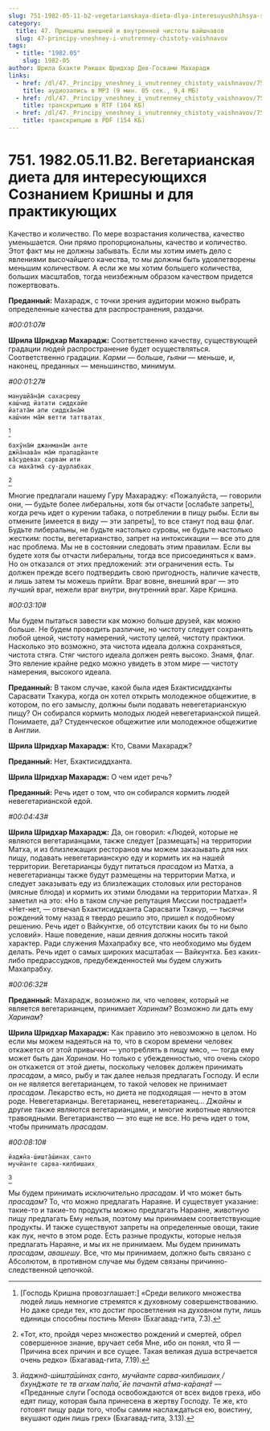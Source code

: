 ```yaml
---
slug: 751-1982-05-11-b2-vegetarianskaya-dieta-dlya-interesuyushhihsya-soznaniem-krishny-i-dlya-praktikuyushhih
category:
  title: 47. Принципы внешней и внутренней чистоты вайшнавов
  slug: 47-principy-vneshney-i-vnutrenney-chistoty-vaishnavov
tags:
  - title: "1982.05"
    slug: 1982-05
author: Шрила Бхакти Ракшак Шридхар Дев-Госвами Махарадж
links:
  - href: /dl/47._Principy_vneshney_i_vnutrenney_chistoty_vaishnavov/751_1982.05.11.B2_SridharMj_Vegetarianskaja_dieta_dlja_interesujushhihsja_Soznaniem_Krishny_i_dlja_praktikujushhih.mp3
    title: аудиозапись в MP3 (9 мин. 05 сек., 9,4 МБ)
  - href: /dl/47._Principy_vneshney_i_vnutrenney_chistoty_vaishnavov/751_1982.05.11.B2_SridharMj_Vegetarianskaja_dieta_dlja_interesujushhihsja_Soznaniem_Krishny_i_dlja_praktikujushhih.rtf
    title: транскрипцию в RTF (104 КБ)
  - href: /dl/47._Principy_vneshney_i_vnutrenney_chistoty_vaishnavov/751_1982.05.11.B2_SridharMj_Vegetarianskaja_dieta_dlja_interesujushhihsja_Soznaniem_Krishny_i_dlja_praktikujushhih.pdf
    title: транскрипцию в PDF (154 КБ)
---
```


# 751. 1982.05.11.B2. Вегетарианская диета для интересующихся Сознанием Кришны и для практикующих

Качество и количество. По мере возрастания количества, качество уменьшается. Они прямо пропорциональны, качество и количество. Этот факт мы не должны забывать. Если мы хотим иметь дело с явлениями высочайшего качества, то мы должны быть удовлетворены меньшим количеством. А если же мы хотим большего количества, больших масштабов, тогда неизбежным образом качеством придется пожертвовать.

**Преданный:** Махарадж, с точки зрения аудитории можно выбрать определенные качества для распространения, раздачи.

*#00:01:07#*

**Шрила Шридхар Махарадж:** Соответственно качеству, существующей градации людей распространение будет осуществляться. Соответственно градации. *Карми* — больше, *гьяни* — меньше, и, наконец, преданных — меньшинство, минимум.

*#00:01:27#*

    мануш̣йа̄н̣а̄м̇ сахасреш̣у
    каш́чид йатати сиддхайе
    йатата̄м апи сиддха̄на̄м̇
    каш́чин ма̄м̇ ветти таттватах̣
[^_ftn1]

    бахӯна̄м̇ джанмана̄м анте
    джн̃а̄нава̄н ма̄м̇ прападйанте
    ва̄судевах̣ сарвам ити
    са маха̄тма̄ су-дурлабхах̣
[^_ftn2]

Многие предлагали нашему Гуру Махараджу: «Пожалуйста, — говорили они, — будьте более либеральны, хотя бы отчасти [ослабьте запреты], когда речь идет о курении табака, о потреблении в пищу рыбы. Если вы отмените [имеется в виду — эти запреты], то все станут под ваш флаг. Будьте либеральны, не будьте настолько суровы, не будьте настолько жестким: посты, вегетарианство, запрет на интоксикации — все это для нас проблема. Мы не в состоянии следовать этим правилам. Если вы будете хотя бы отчасти либеральны, тогда все присоединяться к вам». Но он отказался от этих предложений: эти ограничения есть. Ты должен прежде всего подтвердить свою пригодность, наличие качеств, и лишь затем ты можешь прийти. Враг вовне, внешний враг — это лучший враг, нежели враг внутри, внутренний враг. Харе Кришна.

*#00:03:10#*

Мы будем пытаться завести как можно больше друзей, как можно больше. Не будем проводить различие, но чистоту следует сохранять любой ценой, чистоту намерений, чистоту целей, чистоту практики. Насколько это возможно, эта чистота идеала должна сохраняться, чистота стяга. Стяг чистого идеала должен реять высоко. Знамя, флаг. Это явление крайне редко можно увидеть в этом мире — чистоту намерения, высокого идеала.

**Преданный:** В таком случае, какой была идея Бхактисиддханты Сарасвати Тхакура, когда он хотел открыть молодежное общежитие, в котором, по его замыслу, должны были подавать невегетарианскую пищу? Он собирался кормить молодых людей невегетарианской пищей. Понимаете, да? Студенческое общежитие или молодежное общежитие в Англии.

**Шрила Шридхар Махарадж:** Кто, Свами Махарадж?

**Преданный:** Нет, Бхактисиддханта.

**Шрила Шридхар Махарадж:** О чем идет речь?

**Преданный:** Речь идет о том, что он собирался кормить людей невегетарианской едой.

*#00:04:43#*

**Шрила Шридхар Махарадж:** Да, он говорил: «Людей, которые не являются вегетарианцами, также следует [размещать] на территории Матха, и из близлежащих ресторанов мы можем заказывать для них пищу, подавать невегетарианскую еду и кормить их на нашей территории. Вегетарианцы будут питаться *прасадом* из Матха, а невегетарианцы также будут размещены на территории Матха, и следует заказывать еду из близлежащих столовых или ресторанов (мясные блюда) и кормить их этими блюдами на территории Матха». Я заметил на это: «Но в таком случае репутация Миссии пострадает!» «Нет-нет, — отвечал Бхактисиддханта Сарасвати Тхакур, — тысячи рождений тому назад я твердо решило это, пришел к подобному решению. Речь идет о Вайкунтхе, об отсутствии каких бы то ни было условий». Наше поведение, наши деяния должны носить такой характер. Ради служения Махапрабху все, что необходимо мы будем делать. Речь идет о самых широких масштабах — Вайкунтха. Без каких-либо предрассудков, предубежденностей мы будем служить Махапрабху.

*#00:06:32#*

**Преданный:** Махарадж, возможно ли, что человек, который не является вегетарианцем, принимает *Харинам*? Возможно ли дать ему *Харинам*?

**Шрила Шридхар Махарадж:** Как правило это невозможно в целом. Но если мы можем надеяться на то, что в скором времени человек откажется от этой привычки — употреблять в пищу мясо, — тогда ему может быть дан *Харинам*. Но только с убежденностью, что очень скоро он откажется от этой диеты, поскольку человек должен принимать *прасадам*, а мясо, рыбу и так далее нельзя предлагать Господу. И если он не является вегетарианцем, то такой человек не принимает *прасадам*. Лекарство есть, но диета не подходящая — нечто в этом роде. Невегетарианцы. Вегетарианец, невегетарианец… *Джайны* и другие также являются вегетарианцами, и многие животные являются травоядными. Вегетарианство — это еще не все. Но речь идет о том, чтобы принимать *прасадам*.

*#00:08:10#*

    йаджн̃а-ш́ишт̣а̄ш́инах̣ санто
    мучйанте сарва-килбишаих̣
[^_ftn3]

Мы будем принимать исключительно *прасадам*. И что может быть *прасадам*? То, что можно предлагать Нараяне. И существует указание: такие-то и такие-то продукты можно предлагать Нараяне, животную пищу предлагать Ему нельзя, поэтому мы принимаем соответствующие продукты. И также существуют запреты на определенные овощи, такие как лук, нечто в этом роде. Есть разные продукты, которые нельзя предлагать Нараяне, и мы их не принимаем. Мы будем принимать *прасадам*, *авашешу*. Все, что мы принимаем, должно быть связано с Абсолютом, в противном случае мы будем связаны причинно-следственной цепочкой.



[^_ftn1]: [Господь Кришна провозглашает:] «Среди великого множества людей лишь немногие стремятся к духовному совершенствованию. Но даже среди тех, кто достиг просветления на духовном пути, лишь единицы способны постичь Меня» (Бхагавад-гита, 7.3).

[^_ftn2]: «Тот, кто, пройдя через множество рождений и смертей, обрел совершенное знание, вручает себя Мне, ибо он понял, что Я — Причина всех причин и все сущее. Такая великая душа встречается очень редко» (Бхагавад-гита, 7.19).

[^_ftn3]: *йаджн̃а-ш́ишт̣а̄ш́инах̣ санто, мучйанте сарва-килбишаих̣ / бхун̃джате те тв агхам̇ па̄па̄, йе пачантй а̄тма-ка̄ран̣а̄т* — «Преданные слуги Господа освобождаются от всех видов греха, ибо едят пищу, которая была принесена в жертву Господу. Те же, кто готовят пищу ради того, чтобы самим наслаждаться ею, воистину, вкушают один лишь грех» (Бхагавад-гита, 3.13).

